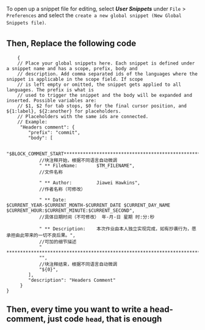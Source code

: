 To open up a snippet file for editing, select ***User Snippets*** under `File` > `Preferences` and select the `create a new global snippet (New Global Snippets file)`.　　
## Then, Replace the following code　　
``` 
    {
	// Place your global snippets here. Each snippet is defined under a snippet name and has a scope, prefix, body and 
	// description. Add comma separated ids of the languages where the snippet is applicable in the scope field. If scope 
	// is left empty or omitted, the snippet gets applied to all languages. The prefix is what is 
	// used to trigger the snippet and the body will be expanded and inserted. Possible variables are: 
	// $1, $2 for tab stops, $0 for the final cursor position, and ${1:label}, ${2:another} for placeholders. 
	// Placeholders with the same ids are connected.
	// Example:
	 "Headers comment": {
	 	"prefix": "commit",
	 	"body": [
			
			"$BLOCK_COMMENT_START****************************************************************************************",
			//块注释开始，根据不同语言自动微调
			" ** FileName:       $TM_FILENAME",					
			//文件名称

			" ** Author:         Jiawei Hawkins", 		
			//作者名称（可修改） 

			" ** Date:           $CURRENT_YEAR-$CURRENT_MONTH-$CURRENT_DATE $CURRENT_DAY_NAME $CURRENT_HOUR:$CURRENT_MINUTE:$CURRENT_SECOND", 
			//具体日期时间（不可修改） 年-月-日 星期 时:分:秒

			" ** Description:    本次作业由本人独立实现完成，如有抄袭行为，愿承担由此带来的一切不良后果。", 
			//可加的细节描述
			" ****************************************************************************************$BLOCK_COMMENT_END",
			"",
			//块注释结束，根据不同语言自动微调
			"${0}",
	 	],
	 	"description": "Headers Comment"
	 }
}
``` 
## Then, every time you want to write a head-comment, just code `head`, that is enough
